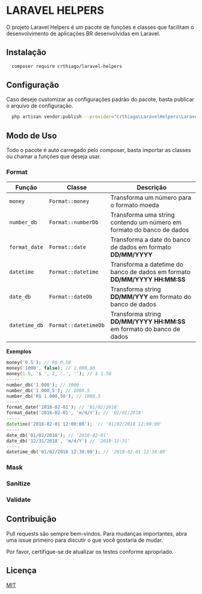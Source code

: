 # LARAVEL HELPERS
O projeto Laravel Helpers é um pacote de funções e classes que facilitam o desenvolvimento de aplicações BR desenvolvidas em Laravel.

## Instalação
```bash
  composer require crthiago/laravel-helpers
```
## Configuração
Caso deseje customizar as configurações padrão do pacote, basta publicar o arquivo de configuração.
```bash
  php artisan vendor:publish --provider="Crthiago\LaravelHelpers\LaravelHelpersServiceProvider"
```
    
## Modo de Uso
Todo o pacote é auto carregado pelo composer, basta importar as classes ou chamar a funções que deseja usar.

### Format

| Função | Classe | Descrição |
| --- | --- | --- |
| `money` | `Format::money` | Transforma um número para o formato moeda |
| `number_db` | `Format::numberDb` | Transforma uma string contendo um número em formato do banco de dados |
| `format_date` | `Format::date` | Transforma a date do banco de dados em formato **DD/MM/YYYY** |
| `datetime` | `Format::datetime` | Transforma a datetime do banco de dados em formato **DD/MM/YYYY HH:MM:SS** |
| `date_db` | `Format::dateDb` | Transforma string **DD/MM/YYY** em formato do banco de dados |
| `datetime_db` | `Format::datetimeDb` | Transforma string **DD/MM/YYYY HH:MM:SS** em formato do banco de dados |

**Exemplos**
```php
money('0.5'); // R$ 0,50
money('1000', false); // 1.000,00
money(1.5, '$ ', 2, '.', ''); // $ 1.50
-----
number_db('1.000'); // 1000
number_db('1.000,5'); // 1000.5
number_db('R$ 1.000,50'); // 1000.5
-----
format_date('2018-02-01'); // '01/02/2018'
format_date('2018-02-01', 'm/d/Y'); // '02/01/2018'
-----
datetime('2018-02-01 12:00:00');  // '01/02/2018 12:00:00'
-----
date_db('01/02/2018'); // '2018-02-01'
date_db('12/31/2018', 'm/d/Y') // '2018-12-31'
-----
datetime_db('01/02/2018 12:30:00'); // '2018-02-01 12:30:00'
```

### Mask
### Sanitize
### Validate


## Contribuição
Pull requests são sempre bem-vindos. Para mudanças importantes, abra uma issue primeiro para discutir o que você gostaria de mudar.

Por favor, certifique-se de atualizar os testes conforme apropriado.

## Licença
[MIT](https://choosealicense.com/licenses/mit/)
